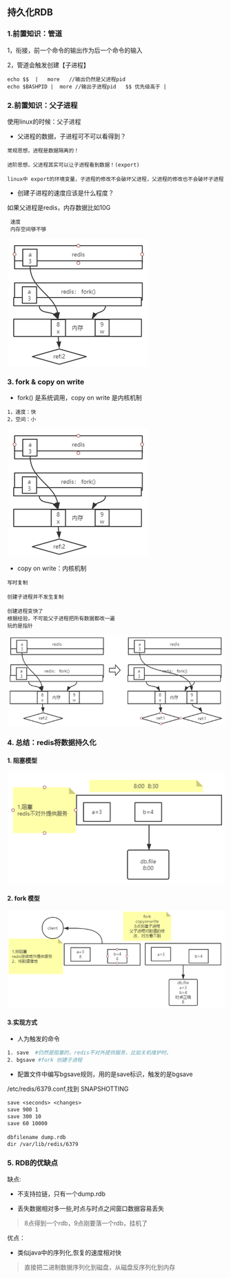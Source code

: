

## 持久化RDB

### 1.前置知识：管道

1，衔接，前一个命令的输出作为后一个命令的输入

2，管道会触发创建【子进程】

```text
echo $$  |   more   //输出仍然是父进程pid
echo $BASHPID |  more //输出子进程pid   $$ 优先级高于 |  
```

### 2.前置知识：父子进程

使用linux的时候：父子进程

* 父进程的数据，子进程可不可以看得到？

```text
常规思想，进程是数据隔离的！

进阶思想，父进程其实可以让子进程看到数据！(export)

linux中 export的环境变量，子进程的修改不会破坏父进程，父进程的修改也不会破坏子进程
```

* 创建子进程的速度应该是什么程度？

如果父进程是redis，内存数据比如10G

  ```text
   速度
   内存空间够不够
  ```

![](../images/redis_fork.png)

### 3. fork & copy on write

* fork() 是系统调用，copy on write 是内核机制

```text
1，速度：快
2，空间：小
```

![](../images/redis_fork.png)


* copy on write：内核机制

```text
写时复制

创建子进程并不发生复制

创建进程变快了
根据经验，不可能父子进程把所有数据都改一遍
玩的是指针
```

![](../images/redis_copyonwrite.png)


 
### 4. 总结：redis将数据持久化

#### 1. 阻塞模型

![](../images/redis_rdb_blocking.png)

#### 2. fork 模型

![](../images/redis_rdb.png)


#### 3.实现方式

* 人为触发的命令
```bash
1. save  #仍然是阻塞的，redis不对外提供服务，比如关机维护时。
2. bgsave #fork 创建子进程
```

* 配置文件中编写bgsave规则，用的是save标识，触发的是bgsave

/etc/redis/6379.conf,找到 SNAPSHOTTING
```text
save <seconds> <changes> 
save 900 1
save 300 10
save 60 10000

dbfilename dump.rdb
dir /var/lib/redis/6379 
```


### 5. RDB的优缺点

缺点:

* 不支持拉链，只有一个dump.rdb

* 丢失数据相对多一些,时点与时点之间窗口数据容易丢失

> 8点得到一个rdb，9点刚要落一个rdb，挂机了

优点：

* 类似java中的序列化,恢复的速度相对快

> 直接把二进制数据序列化到磁盘，从磁盘反序列化到内存
